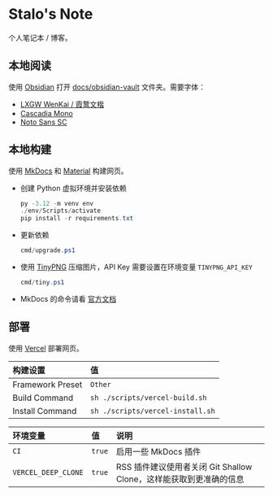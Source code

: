 # Stalo's Note

个人笔记本 / 博客。

## 本地阅读

使用 [Obsidian](https://obsidian.md/) 打开 [docs/obsidian-vault](docs/obsidian-vault) 文件夹。需要字体：

- [LXGW WenKai / 霞鹜文楷](https://github.com/lxgw/LxgwWenKai)
- [Cascadia Mono](https://github.com/microsoft/cascadia-code)
- [Noto Sans SC](https://fonts.google.com/noto/specimen/Noto+Sans+SC)

## 本地构建

使用 [MkDocs](https://github.com/mkdocs/mkdocs) 和 [Material](https://github.com/squidfunk/mkdocs-material) 构建网页。

- 创建 Python 虚拟环境并安装依赖

    ``` powershell
    py -3.12 -m venv env
    ./env/Scripts/activate
    pip install -r requirements.txt
    ```

- 更新依赖

    ``` powershell
    cmd/upgrade.ps1
    ```

- 使用 [TinyPNG](https://tinypng.com) 压缩图片，API Key 需要设置在环境变量 `TINYPNG_API_KEY`

    ``` powershell
    cmd/tiny.ps1
    ```

- MkDocs 的命令请看 [官方文档](https://www.mkdocs.org/user-guide/cli/)

## 部署

使用 [Vercel](https://vercel.com/) 部署网页。

|构建设置|值|
|:-|:-|
|Framework Preset|`Other`|
|Build Command|`sh ./scripts/vercel-build.sh`|
|Install Command|`sh ./scripts/vercel-install.sh`|

|环境变量|值|说明|
|:-|:-|:-|
|`CI`|`true`|启用一些 MkDocs 插件|
|`VERCEL_DEEP_CLONE`|`true`|RSS 插件建议使用者关闭 Git Shallow Clone，这样能获取到更准确的信息|
